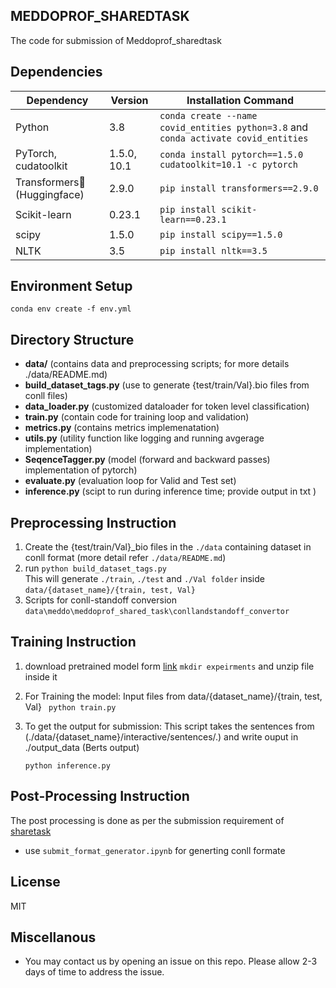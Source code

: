 ## MEDDOPROF_SHAREDTASK
The code for submission of Meddoprof_sharedtask 

## Dependencies

| Dependency | Version | Installation Command |
| ---------- | ------- | -------------------- |
| Python     | 3.8     | `conda create --name covid_entities python=3.8` and `conda activate covid_entities` |
| PyTorch, cudatoolkit    | 1.5.0, 10.1   | `conda install pytorch==1.5.0 cudatoolkit=10.1 -c pytorch` |
| Transformers:hugs: (Huggingface) | 2.9.0 | `pip install transformers==2.9.0` |
| Scikit-learn | 0.23.1 | `pip install scikit-learn==0.23.1` |
| scipy        | 1.5.0  | `pip install scipy==1.5.0` |
| NLTK    | 3.5  | `pip install nltk==3.5` |

<!--
- python 3.8
```conda create --name covid_entities python=3.8``` & ```conda activate covid_entities```
- PyTorch 1.5.0, cudatoolkit=10.1
```conda install pytorch==1.5.0 cudatoolkit=10.1 -c pytorch```
- Huggingface transformers - 2.9.0
```pip install transformers==2.9.0```
- scikit-learn 0.23.1
```pip install scikit-learn==0.23.1```
- scipy 1.5.0
```pip install scipy==1.5.0```
- ekphrasis 0.5.1
```pip install nltk==3.5```
-->

## Environment Setup
```
conda env create -f env.yml
```

## Directory  Structure

- **data/** (contains data and preprocessing scripts; for more details ./data/README.md)
- **build_dataset_tags.py** (use to generate {test/train/Val}.bio files from conll files) 
- **data_loader.py** (customized dataloader for token level classification)
- **train.py** (contain code for training loop and validation)
- **metrics.py** (contains metrics implemenatation)
- **utils.py** (utility function like logging and running avgerage implementation)
- **SeqenceTagger.py** (model (forward and backward passes) implementation of pytorch)
- **evaluate.py** (evaluation loop for Valid and Test set)
- **inference.py** (scipt to run during inference time; provide output in txt )

## Preprocessing Instruction
1. Create the {test/train/Val}_bio files in the ```./data``` containing dataset in conll format  (more detail refer ```./data/README.md```)
2. run ```python build_dataset_tags.py ```  
    This will generate ```./train```, ```./test``` and ```./Val folder``` inside ```data/{dataset_name}/{train, test, Val}```
3. Scripts for conll-standoff conversion ```data\meddo\meddoprof_shared_task\conllandstandoff_convertor```

## Training Instruction
1. download pretrained model form [link](https://github.com/jharkawat/meddoprof_shared_task/releases/download/v0.1/meddo.zip)
 ```mkdir expeirments``` and unzip file inside it

2. For Training the model:
Input files from data/{dataset_name}/{train, test, Val}
    ``` python train.py```

3. To get the output for submission:
This script takes the sentences from (./data/{dataset_name}/interactive/sentences/.) and write ouput in ./output_data (Berts output)

    ```python inference.py```

## Post-Processing Instruction 
The post processing is done as per the submission requirement of [sharetask]()
- use ```submit_format_generator.ipynb``` for generting conll formate

## License
MIT

## Miscellanous
- You may contact us by opening an issue on this repo. Please allow 2-3 days of time to address the issue.


